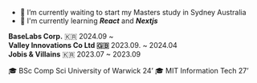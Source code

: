 - 🏨 I’m currently waiting to start my Masters study in Sydney Australia
- 🌱 I'm currently learning ***React*** and ***Nextjs***

**BaseLabs Corp.** 🇰🇷 2024.09 ~ <br/>
**Valley Innovations Co Ltd 🇬🇧** 2023.09. ~ 2024.04 <br/>
**Jobis & Villains** 🇰🇷 2023.07 ~ 2023.09 <br/>

🎓 BSc Comp Sci University of Warwick  24’
🎓 MIT Information Tech 27’
